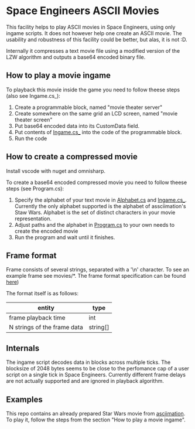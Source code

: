 # Space Engineers ASCII Movies

This facility helps to play ASCII movies in Space Engineers, using only ingame scripts. It does not however help one create an ASCII movie. The usability and robustness of this facility could be better, but alas, it is not :D.

Internally it compresses a text movie file using a modified version of the LZW algorithm and outputs a base64 encoded binary file.

## How to play a movie ingame
To playback this movie inside the game you need to follow theese steps (also see Ingame.cs_):
  1. Create a programmable block, named "movie theater server"
  1. Create somewhere on the same grid an LCD screen, named "movie theater screen"
  1. Put base64 encoded data into its CustomData field.
  1. Put contents of [Ingame.cs_](https://github.com/grebenyukaa/se_ascii_movies/blob/master/Ingame.cs_) into the code of the programmable block.
  1. Run the code

## How to create a compressed movie
Install vscode with nuget and omnisharp.

To create a base64 encoded compressed movie you need to follow theese steps (see Program.cs):
  1. Specify the alphabet of your text movie in [Alphabet.cs](https://github.com/grebenyukaa/se_ascii_movies/blob/master/Alphabet.cs) and [Ingame.cs_](https://github.com/grebenyukaa/se_ascii_movies/blob/master/Ingame.cs_). Currently the only alphabet supported is the alphabet of assciimation's Staw Wars. Alphabet is the set of distinct characters in your movie representation.
  1. Adjust paths and the alphabet in [Program.cs](https://github.com/grebenyukaa/se_ascii_movies/blob/master/Program.cs) to your own needs to create the encoded movie
  1. Run the program and wait until it finishes.

## Frame format
Frame consists of several strings, separated with a '\\n' character.
To see an example frame see movies/*. The frame format specification can be found [here](http://www.asciimation.co.nz/asciimation/ascii_faq.html))

The format itself is as follows:

entity | type 
--------------------|----------------
frame playback time | int
N strings of the frame data | string[]

  
## Internals
The ingame script decodes data in blocks across multiple ticks. The blocksize of 2048 bytes seems to be close to the perfomance cap of a user script on a single tick in Space Engineers. Currently different frame delays are not actually supported and are ignored in playback algorithm.

## Examples
This repo contains an already prepared Star Wars movie from [asciimation](http://www.asciimation.co.nz/). To play it, follow the steps from the section "How to play a movie ingame".
